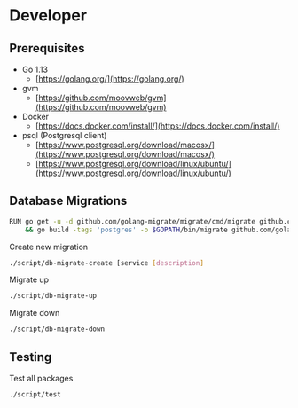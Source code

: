 # Developer

## Prerequisites

* Go 1.13
  * [https://golang.org/](https://golang.org/)
* gvm
  * [https://github.com/moovweb/gvm](https://github.com/moovweb/gvm)
* Docker
  * [https://docs.docker.com/install/](https://docs.docker.com/install/)
* psql (Postgresql client)
  * [https://www.postgresql.org/download/macosx/](https://www.postgresql.org/download/macosx/)
  * [https://www.postgresql.org/download/linux/ubuntu/](https://www.postgresql.org/download/linux/ubuntu/)

## Database Migrations

```bash
RUN go get -u -d github.com/golang-migrate/migrate/cmd/migrate github.com/lib/pq github.com/hashicorp/go-multierror \
    && go build -tags 'postgres' -o $GOPATH/bin/migrate github.com/golang-migrate/migrate/cmd/migrate
```

Create new migration

```bash
./script/db-migrate-create [service [description]
```

Migrate up

```bash
./script/db-migrate-up
```

Migrate down

```bash
./script/db-migrate-down
```

## Testing

Test all packages

```bash
./script/test
```
